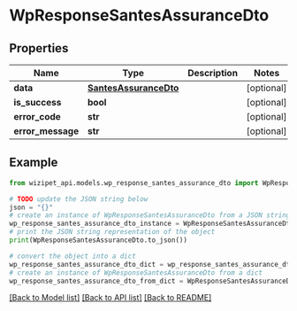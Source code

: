 # WpResponseSantesAssuranceDto


## Properties

Name | Type | Description | Notes
------------ | ------------- | ------------- | -------------
**data** | [**SantesAssuranceDto**](SantesAssuranceDto.md) |  | [optional] 
**is_success** | **bool** |  | [optional] 
**error_code** | **str** |  | [optional] 
**error_message** | **str** |  | [optional] 

## Example

```python
from wizipet_api.models.wp_response_santes_assurance_dto import WpResponseSantesAssuranceDto

# TODO update the JSON string below
json = "{}"
# create an instance of WpResponseSantesAssuranceDto from a JSON string
wp_response_santes_assurance_dto_instance = WpResponseSantesAssuranceDto.from_json(json)
# print the JSON string representation of the object
print(WpResponseSantesAssuranceDto.to_json())

# convert the object into a dict
wp_response_santes_assurance_dto_dict = wp_response_santes_assurance_dto_instance.to_dict()
# create an instance of WpResponseSantesAssuranceDto from a dict
wp_response_santes_assurance_dto_from_dict = WpResponseSantesAssuranceDto.from_dict(wp_response_santes_assurance_dto_dict)
```
[[Back to Model list]](../README.md#documentation-for-models) [[Back to API list]](../README.md#documentation-for-api-endpoints) [[Back to README]](../README.md)


